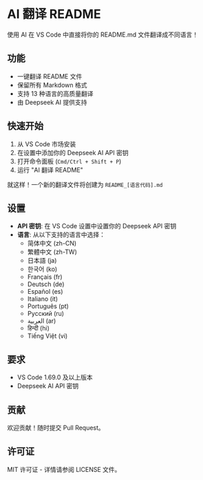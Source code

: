 # AI 翻译 README

使用 AI 在 VS Code 中直接将你的 README.md 文件翻译成不同语言！

## 功能

- 一键翻译 README 文件
- 保留所有 Markdown 格式
- 支持 13 种语言的高质量翻译
- 由 Deepseek AI 提供支持

## 快速开始

1. 从 VS Code 市场安装
2. 在设置中添加你的 Deepseek AI API 密钥
3. 打开命令面板 (`Cmd/Ctrl + Shift + P`)
4. 运行 "AI 翻译 README"

就这样！一个新的翻译文件将创建为 `README_[语言代码].md`

## 设置

- **API 密钥**: 在 VS Code 设置中设置你的 Deepseek API 密钥
- **语言**: 从以下支持的语言中选择：
  - 简体中文 (zh-CN)
  - 繁體中文 (zh-TW)
  - 日本語 (ja)
  - 한국어 (ko)
  - Français (fr)
  - Deutsch (de)
  - Español (es)
  - Italiano (it)
  - Português (pt)
  - Русский (ru)
  - العربية (ar)
  - हिन्दी (hi)
  - Tiếng Việt (vi)

## 要求

- VS Code 1.69.0 及以上版本
- Deepseek AI API 密钥

## 贡献

欢迎贡献！随时提交 Pull Request。

## 许可证

MIT 许可证 - 详情请参阅 LICENSE 文件。
